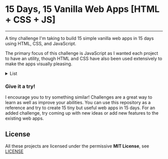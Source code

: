 # 15 Days, 15 Vanilla Web Apps [HTML + CSS + JS]

---

A tiny challenge I'm taking to build 15 simple vanilla web apps in 15 days using HTML, CSS, and JavaScript.

The primary focus of this challenge is JavaScript as I wanted each project to have an utility, though HTML and CSS have also been used extensively to make the apps visually pleasing.

<details>
  <summary>List</summary>
| Day | App | Description |
| --- | --- | --- |
| 01 | Eisenhower Decision Matrix | Task prioritization using eisenhower method. |
| 02 | Countdown Timer | Set a countdown (hrs, mins, seconds). |
| 03 | To-Do List | Simple task manager. |
| 04 | Date Distance Calculator | Calculate the amount of days between two dates. |
| 05 | Motivational Quotes | Random quotes to motivate. |
</details>

### Give it a try!

I encourage you to try something similar! Challenges are a great way to learn as well as improve your abilities. You can use this repository as a reference and try to create 15 tiny but useful web apps in 15 days. For an added challenge, try coming up with new ideas or add new features to the existing web apps.

License
----

All these projects are licensed under the permissive **MIT License**, see [LICENSE](LICENSE)
